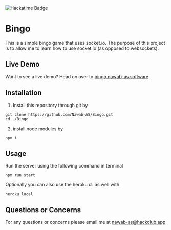 ![Hackatime Badge](https://hackatime-badge.hackclub.com/U0857UWECTS/Bingo)

# Bingo

This is a simple bingo game that uses socket.io. The purpose of this project is to allow me to learn how to use socket.io (as opposed to websockets).

## Live Demo

Want to see a live demo? Head on over to [bingo.nawab-as.software](https://bingo.nawab-as.software)



## Installation 

1. Install this repository through git by
```
git clone https://github.com/Nawab-AS/Bingo.git
cd ./Bingo
```

2. install node modules by
```
npm i
```

## Usage

Run the server using the following command in terminal
```
npm run start
```

Optionally you can also use the heroku cli as well with
```
heroku local
```

## Questions or Concerns

For any questions or concerns please email me at nawab-as@hackclub.app
